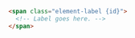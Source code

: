 
```html label="Structure"
<span class="element-label {id}">
  <!-- Label goes here. -->
</span>
```
